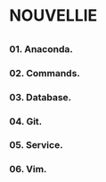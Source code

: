 ###### ######
# NOUVELLIE
###### ######

### 01. Anaconda.
### 02. Commands.
### 03. Database.
### 04. Git.
### 05. Service.
### 06. Vim.